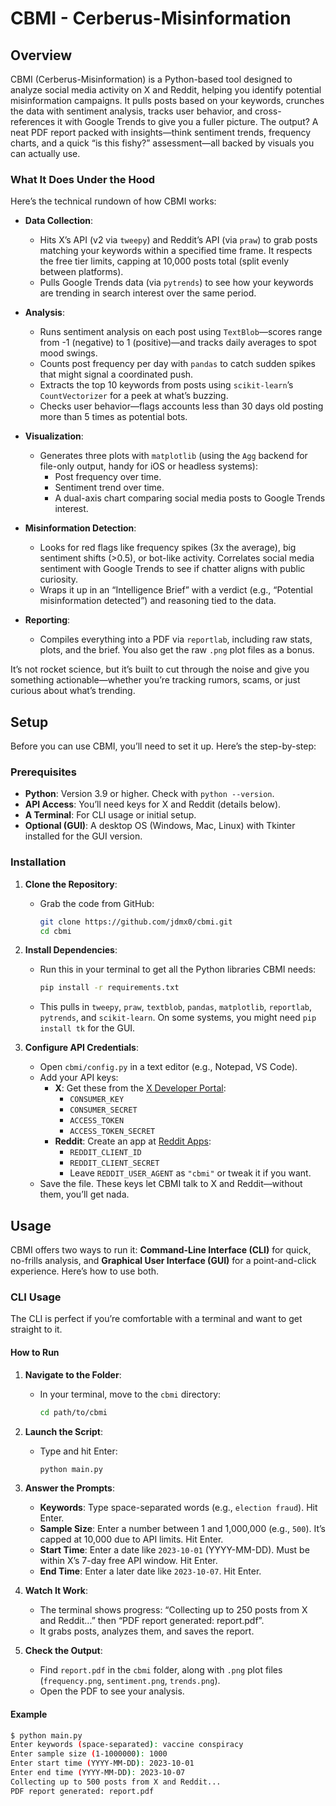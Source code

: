 # CBMI - Cerberus-Misinformation

## Overview

CBMI (Cerberus-Misinformation) is a Python-based tool designed to analyze social media activity on X and Reddit, helping you identify potential misinformation campaigns. It pulls posts based on your keywords, crunches the data with sentiment analysis, tracks user behavior, and cross-references it with Google Trends to give you a fuller picture. The output? A neat PDF report packed with insights—think sentiment trends, frequency charts, and a quick “is this fishy?” assessment—all backed by visuals you can actually use.

### What It Does Under the Hood

Here’s the technical rundown of how CBMI works:

- **Data Collection**: 
  - Hits X’s API (v2 via `tweepy`) and Reddit’s API (via `praw`) to grab posts matching your keywords within a specified time frame. It respects the free tier limits, capping at 10,000 posts total (split evenly between platforms).
  - Pulls Google Trends data (via `pytrends`) to see how your keywords are trending in search interest over the same period.

- **Analysis**: 
  - Runs sentiment analysis on each post using `TextBlob`—scores range from -1 (negative) to 1 (positive)—and tracks daily averages to spot mood swings.
  - Counts post frequency per day with `pandas` to catch sudden spikes that might signal a coordinated push.
  - Extracts the top 10 keywords from posts using `scikit-learn`’s `CountVectorizer` for a peek at what’s buzzing.
  - Checks user behavior—flags accounts less than 30 days old posting more than 5 times as potential bots.

- **Visualization**: 
  - Generates three plots with `matplotlib` (using the `Agg` backend for file-only output, handy for iOS or headless systems):
    - Post frequency over time.
    - Sentiment trend over time.
    - A dual-axis chart comparing social media posts to Google Trends interest.

- **Misinformation Detection**: 
  - Looks for red flags like frequency spikes (3x the average), big sentiment shifts (>0.5), or bot-like activity. Correlates social media sentiment with Google Trends to see if chatter aligns with public curiosity.
  - Wraps it up in an “Intelligence Brief” with a verdict (e.g., “Potential misinformation detected”) and reasoning tied to the data.

- **Reporting**: 
  - Compiles everything into a PDF via `reportlab`, including raw stats, plots, and the brief. You also get the raw `.png` plot files as a bonus.

It’s not rocket science, but it’s built to cut through the noise and give you something actionable—whether you’re tracking rumors, scams, or just curious about what’s trending.

## Setup

Before you can use CBMI, you’ll need to set it up. Here’s the step-by-step:

### Prerequisites
- **Python**: Version 3.9 or higher. Check with `python --version`.
- **API Access**: You’ll need keys for X and Reddit (details below).
- **A Terminal**: For CLI usage or initial setup.
- **Optional (GUI)**: A desktop OS (Windows, Mac, Linux) with Tkinter installed for the GUI version.

### Installation
1. **Clone the Repository**:
   - Grab the code from GitHub:
     ```bash
     git clone https://github.com/jdmx0/cbmi.git
     cd cbmi
     ```

2. **Install Dependencies**:
   - Run this in your terminal to get all the Python libraries CBMI needs:
     ```bash
     pip install -r requirements.txt
     ```
   - This pulls in `tweepy`, `praw`, `textblob`, `pandas`, `matplotlib`, `reportlab`, `pytrends`, and `scikit-learn`. On some systems, you might need `pip install tk` for the GUI.

3. **Configure API Credentials**:
   - Open `cbmi/config.py` in a text editor (e.g., Notepad, VS Code).
   - Add your API keys:
     - **X**: Get these from the [X Developer Portal](https://developer.twitter.com):
       - `CONSUMER_KEY`
       - `CONSUMER_SECRET`
       - `ACCESS_TOKEN`
       - `ACCESS_TOKEN_SECRET`
     - **Reddit**: Create an app at [Reddit Apps](https://www.reddit.com/prefs/apps):
       - `REDDIT_CLIENT_ID`
       - `REDDIT_CLIENT_SECRET`
       - Leave `REDDIT_USER_AGENT` as `"cbmi"` or tweak it if you want.
   - Save the file. These keys let CBMI talk to X and Reddit—without them, you’ll get nada.

## Usage

CBMI offers two ways to run it: **Command-Line Interface (CLI)** for quick, no-frills analysis, and **Graphical User Interface (GUI)** for a point-and-click experience. Here’s how to use both.

### CLI Usage

The CLI is perfect if you’re comfortable with a terminal and want to get straight to it.

#### How to Run
1. **Navigate to the Folder**:
   - In your terminal, move to the `cbmi` directory:
     ```bash
     cd path/to/cbmi
     ```

2. **Launch the Script**:
   - Type and hit Enter:
     ```bash
     python main.py
     ```

3. **Answer the Prompts**:
   - **Keywords**: Type space-separated words (e.g., `election fraud`). Hit Enter.
   - **Sample Size**: Enter a number between 1 and 1,000,000 (e.g., `500`). It’s capped at 10,000 due to API limits. Hit Enter.
   - **Start Time**: Enter a date like `2023-10-01` (YYYY-MM-DD). Must be within X’s 7-day free API window. Hit Enter.
   - **End Time**: Enter a later date like `2023-10-07`. Hit Enter.

4. **Watch It Work**:
   - The terminal shows progress: “Collecting up to 250 posts from X and Reddit...” then “PDF report generated: report.pdf”.
   - It grabs posts, analyzes them, and saves the report.

5. **Check the Output**:
   - Find `report.pdf` in the `cbmi` folder, along with `.png` plot files (`frequency.png`, `sentiment.png`, `trends.png`).
   - Open the PDF to see your analysis.

#### Example
```bash
$ python main.py
Enter keywords (space-separated): vaccine conspiracy
Enter sample size (1-1000000): 1000
Enter start time (YYYY-MM-DD): 2023-10-01
Enter end time (YYYY-MM-DD): 2023-10-07
Collecting up to 500 posts from X and Reddit...
PDF report generated: report.pdf